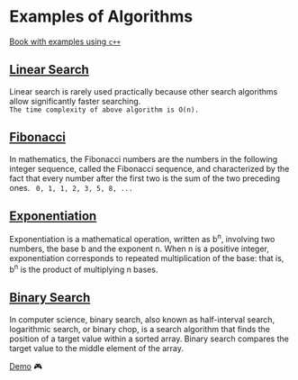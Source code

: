 # Examples of Algorithms
[Book with examples using  `c++`](https://cathyatseneca.gitbook.io/data-strutures-and-algorithms/)
## [Linear Search](./linear_search.py)

Linear search is rarely used practically because other search algorithms allow significantly faster searching.  
`The time complexity of above algorithm is O(n).`

## [Fibonacci](./fibonacci.py)  
In mathematics, the Fibonacci numbers are the numbers in the following integer sequence, called the Fibonacci sequence, and characterized by the fact that every number after the first two is the sum of the two preceding ones.
` 0, 1, 1, 2, 3, 5, 8, ...`  


## [Exponentiation](./power.py)  
Exponentiation is a mathematical operation, written as b<sup>n</sup>, involving two numbers, the base b and the exponent n. When n is a positive integer, exponentiation corresponds to repeated multiplication of the base: that is, b<sup>n</sup> is the product of multiplying n bases.

## [Binary Search](./binary.py)
In computer science, binary search, also known as half-interval search, logarithmic search, or binary chop, is a search algorithm that finds the position of a target value within a sorted array. Binary search compares the target value to the middle element of the array.

[Demo](https://repl.it/@OleksiiPolovyi/Binary-search) :video_game:
